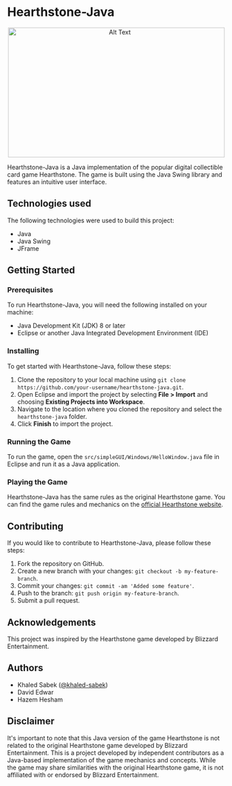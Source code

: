 
# Hearthstone-Java

<p align="center">
<img src="finalcompressed.gif" alt="Alt Text" width="500" height="300">
</p>

Hearthstone-Java is a Java implementation of the popular digital collectible card game Hearthstone. The game is built using the Java Swing library and features an intuitive user interface.

## Technologies used

The following technologies were used to build this project:

- Java
- Java Swing
- JFrame

## Getting Started

### Prerequisites

To run Hearthstone-Java, you will need the following installed on your machine:

- Java Development Kit (JDK) 8 or later
- Eclipse or another Java Integrated Development Environment (IDE)

### Installing

To get started with Hearthstone-Java, follow these steps:

1. Clone the repository to your local machine using `git clone https://github.com/your-username/hearthstone-java.git`.
2. Open Eclipse and import the project by selecting **File > Import** and choosing **Existing Projects into Workspace**.
3. Navigate to the location where you cloned the repository and select the `hearthstone-java` folder.
4. Click **Finish** to import the project.

### Running the Game

To run the game, open the `src/simpleGUI/Windows/HelloWindow.java` file in Eclipse and run it as a Java application.

### Playing the Game

Hearthstone-Java has the same rules as the original Hearthstone game. You can find the game rules and mechanics on the [official Hearthstone website](https://playhearthstone.com/en-us/gameplay/guide/).

## Contributing

If you would like to contribute to Hearthstone-Java, please follow these steps:

1. Fork the repository on GitHub.
2. Create a new branch with your changes: `git checkout -b my-feature-branch`.
3. Commit your changes: `git commit -am 'Added some feature'`.
4. Push to the branch: `git push origin my-feature-branch`.
5. Submit a pull request.

## Acknowledgements

This project was inspired by the Hearthstone game developed by Blizzard Entertainment.

## Authors

- Khaled Sabek ([@khaled-sabek](https://github.com/khaled-sabek))
- David Edwar
- Hazem Hesham

## Disclaimer

It's important to note that this Java version of the game Hearthstone is not related to the original Hearthstone game developed by Blizzard Entertainment. This is a project developed by independent contributors as a Java-based implementation of the game mechanics and concepts. While the game may share similarities with the original Hearthstone game, it is not affiliated with or endorsed by Blizzard Entertainment.
